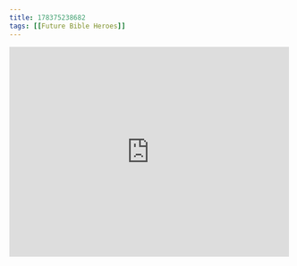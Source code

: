 ```yaml
---
title: 178375238682
tags: [[Future Bible Heroes]]
---
```

<iframe allow="accelerometer; autoplay; clipboard-write; encrypted-media; gyroscope; picture-in-picture" allowfullscreen="" frameborder="0" height="375" id="youtube_iframe" src="https://www.youtube.com/embed/CXDW3IhDC7w?feature=oembed&amp;enablejsapi=1&amp;origin=https://safe.txmblr.com&amp;wmode=opaque" width="500"></iframe>